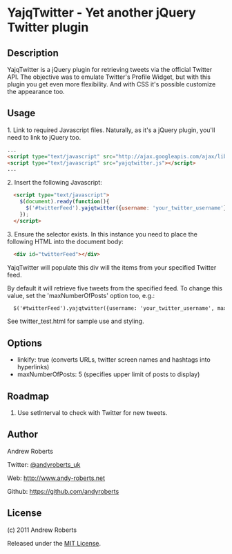 # YajqTwitter - Yet another jQuery Twitter plugin

## Description

YajqTwitter is a jQuery plugin for retrieving tweets via the official Twitter API.
The objective was to emulate Twitter's Profile Widget, but with this plugin you
get even more flexibility. And with CSS it's possible customize the appearance too.

## Usage

1\. Link to required Javascript files. Naturally, as it's a jQuery plugin, you'll need to link to jQuery too.

```html
...
<script type="text/javascript" src="http://ajax.googleapis.com/ajax/libs/jquery/1.6.1/jquery.min.js"></script>
<script type="text/javascript" src="yajqtwitter.js"></script>
...
```

2\. Insert the following Javascript: 

```html
  <script type="text/javascript">
    $(document).ready(function(){
      $('#twitterFeed').yajqtwitter({username: 'your_twitter_username'});
    });
  </script>
```

3\. Ensure the selector exists. In this instance you need to place the following HTML into the document body:

```html
  <div id="twitterFeed"></div>
```

YajqTwitter will populate this div will the items from your specified Twitter feed.

By default it will retrieve five tweets from the specified feed. To change this value, set the 'maxNumberOfPosts' option too, e.g.:

```html
  $('#twitterFeed').yajqtwitter({username: 'your_twitter_username', maxNumberOfPosts: 10});
```

See twitter_test.html for sample use and styling.

## Options

* linkify: true (converts URLs, twitter screen names and hashtags into hyperlinks)
* maxNumberOfPosts: 5 (specifies upper limit of posts to display)

## Roadmap

1. Use setInterval to check with Twitter for new tweets.

## Author

Andrew Roberts

Twitter: [@andyroberts_uk](http://twitter.com/andyroberts_uk)

Web: http://www.andy-roberts.net

Github: https://github.com/andyroberts

## License

(c) 2011 Andrew Roberts

Released under the [MIT License](http://www.opensource.org/licenses/mit-license.php). 

